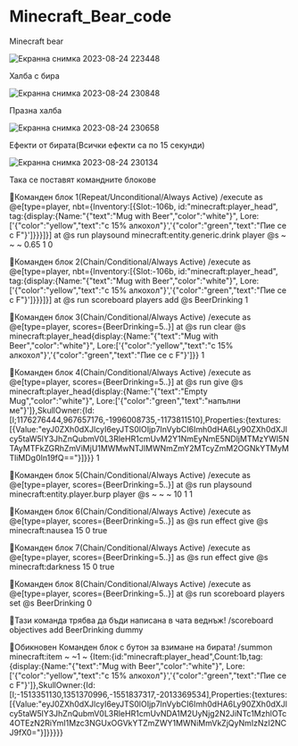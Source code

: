 # Minecraft_Bear_code
Minecraft bear

![Екранна снимка 2023-08-24 223448](https://github.com/HROMAFOX/Minecraft_Bear_code/assets/113515660/73bbf355-6195-4b1c-8548-de1f1b3f1d79)

Халба с бира

![Екранна снимка 2023-08-24 230848](https://github.com/HROMAFOX/Minecraft_Bear_code/assets/113515660/4a461e6d-e643-4e4d-80f5-fa7dd5e0c06c)

Празна халба

![Екранна снимка 2023-08-24 230658](https://github.com/HROMAFOX/Minecraft_Bear_code/assets/113515660/16dc63e6-4d71-4e37-b625-ad3229b0b733)

Ефекти от бирата(Всички ефекти са по 15 секунди)

![Екранна снимка 2023-08-24 230134](https://github.com/HROMAFOX/Minecraft_Bear_code/assets/113515660/a5c76dfa-06c5-4dcd-bd65-43022545bb69)

Така се поставят командните блокове





🍻Команден блок 1(Repeat/Unconditional/Always Active) 
/execute as @e[type=player, nbt={Inventory:[{Slot:-106b, id:"minecraft:player_head", tag:{display:{Name:"{\"text\":\"Mug with Beer\",\"color\":\"white\"}", Lore:['{"color":"yellow","text":"с 15% алкохол"}','{"color":"green","text":"Пие се с F"}']}}}]}] at @s run playsound minecraft:entity.generic.drink player @s ~ ~ ~ 0.65 1 0

🍻Команден блок 2(Chain/Conditional/Always Active) 
/execute as @e[type=player, nbt={Inventory:[{Slot:-106b, id:"minecraft:player_head", tag:{display:{Name:"{\"text\":\"Mug with Beer\",\"color\":\"white\"}", Lore:['{"color":"yellow","text":"с 15% алкохол"}','{"color":"green","text":"Пие се с F"}']}}}]}] at @s run scoreboard players add @s BeerDrinking 1

🍻Команден блок 3(Chain/Conditional/Always Active) 
/execute as @e[type=player, scores={BeerDrinking=5..}] at @s run clear @s minecraft:player_head{display:{Name:"{\"text\":\"Mug with Beer\",\"color\":\"white\"}", Lore:['{"color":"yellow","text":"с 15% алкохол"}','{"color":"green","text":"Пие се с F"}']}} 1

🍻Команден блок 4(Chain/Conditional/Always Active) 
/execute as @e[type=player, scores={BeerDrinking=5..}] at @s run give @s minecraft:player_head{display:{Name:"{\"text\":\"Empty Mug\",\"color\":\"white\"}", Lore:['{"color":"green","text":"напълни ме"}']},SkullOwner:{Id:[I;1176276444,967657176,-1996008735,-1173811510],Properties:{textures:[{Value:"eyJ0ZXh0dXJlcyI6eyJTS0lOIjp7InVybCI6Imh0dHA6Ly90ZXh0dXJlcy5taW5lY3JhZnQubmV0L3RleHR1cmUvM2Y1NmEyNmE5NDljMTMzYWI5NTAyMTFkZGRhZmViMjU1MWMwNTJlMWNmZmY2MTcyZmM2OGNkYTMyMTliMDg0In19fQ=="}]}}} 1

🍻Команден блок 5(Chain/Conditional/Always Active) 
/execute as @e[type=player, scores={BeerDrinking=5..}] at @s run playsound minecraft:entity.player.burp player @s ~ ~ ~ 10 1 1

🍻Команден блок 6(Chain/Conditional/Always Active) 
/execute as @e[type=player, scores={BeerDrinking=5..}] as @s run effect give @s minecraft:nausea 15 0 true

🍻Команден блок 7(Chain/Conditional/Always Active) 
/execute as @e[type=player, scores={BeerDrinking=5..}] as @s run effect give @s minecraft:darkness 15 0 true

🍻Команден блок 8(Chain/Conditional/Always Active) 
/execute as @e[type=player, scores={BeerDrinking=5..}] at @s run scoreboard players set @s BeerDrinking 0

🍻Тази команда трябва да бъди написана в чата веднъж! 
/scoreboard objectives add BeerDrinking dummy

🍻Обикновен Команден блок с бутон за взимане на бирата! 
/summon minecraft:item ~ ~1 ~ {Item:{id:"minecraft:player_head",Count:1b,tag:{display:{Name:"{\"text\":\"Mug with Beer\",\"color\":\"white\"}", Lore:['{"color":"yellow","text":"с 15% алкохол"}','{"color":"green","text":"Пие се с F"}']},SkullOwner:{Id:[I;-1513351130,1351370996,-1551837317,-2013369534],Properties:{textures:[{Value:"eyJ0ZXh0dXJlcyI6eyJTS0lOIjp7InVybCI6Imh0dHA6Ly90ZXh0dXJlcy5taW5lY3JhZnQubmV0L3RleHR1cmUvNDA1M2UyNjg2N2JiNTc1MzhlOTc4OTEzN2RiYmI1Mzc3NGUxOGVkYTZmZWY1MWNiMmVkZjQyNmIzNzI2NCJ9fX0="}]}}}}}
